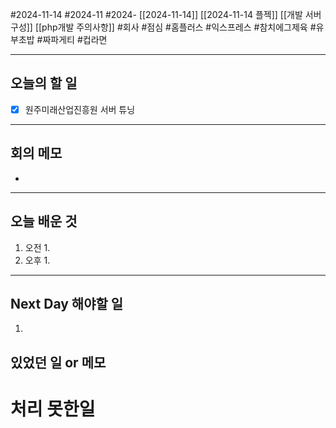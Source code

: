 #2024-11-14 #2024-11 #2024- [[2024-11-14]] [[2024-11-14 플젝]] [[개발 서버 구성]] [[php개발 주의사항]]
#회사 #점심 #홈플러스 #익스프레스 #참치에그제육 #유부초밥 #짜파게티 #컵라면

---
## 오늘의 할 일
- [x] 원주미래산업진흥원 서버 튜닝
---
## 회의 메모
- 
---
## 오늘 배운 것
1. 오전
    1. 
2. 오후
    1. 
---
## Next Day 해야할 일
1. 


## 있었던 일 or 메모


# 처리 못한일